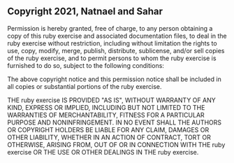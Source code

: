 ## Copyright 2021, Natnael and Sahar

Permission is hereby granted, free of charge, to any person obtaining a copy of this ruby exercise and associated documentation files, to deal in the ruby exercise without restriction, including without limitation the rights to use, copy, modify, merge, publish, distribute, sublicense, and/or sell copies of the ruby exercise, and to permit persons to whom the ruby exercise is furnished to do so, subject to the following conditions:

The above copyright notice and this permission notice shall be included in all copies or substantial portions of the ruby exercise.

THE ruby exercise IS PROVIDED "AS IS", WITHOUT WARRANTY OF ANY KIND, EXPRESS OR IMPLIED, INCLUDING BUT NOT LIMITED TO THE WARRANTIES OF MERCHANTABILITY, FITNESS FOR A PARTICULAR PURPOSE AND NONINFRINGEMENT. IN NO EVENT SHALL THE AUTHORS OR COPYRIGHT HOLDERS BE LIABLE FOR ANY CLAIM, DAMAGES OR OTHER LIABILITY, WHETHER IN AN ACTION OF CONTRACT, TORT OR OTHERWISE, ARISING FROM, OUT OF OR IN CONNECTION WITH THE ruby exercise OR THE USE OR OTHER DEALINGS IN THE ruby exercise.
